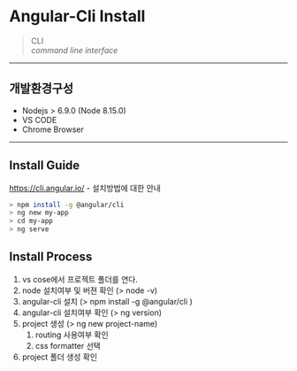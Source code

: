 # Angular-Cli Install

>CLI  
>*command line interface*

---

## 개발환경구성
- Nodejs > 6.9.0 (Node 8.15.0)
- VS CODE
- Chrome Browser

---

## Install Guide
https://cli.angular.io/ - 설치방법에 대한 안내
```bash
> npm install -g @angular/cli
> ng new my-app
> cd my-app
> ng serve
```

## Install Process
1. vs cose에서 프로젝트 폴더를 연다.
1. node 설치여부 및 버젼 확인 (> node -v)
1. angular-cli 설치 (> npm install -g @angular/cli
)
1. angular-cli 설치여부 확인 (> ng version)
1. project 생성 (> ng new project-name)
    1. routing 사용여부 확인
    1. css formatter 선택
1. project 폴더 생성 확인
